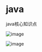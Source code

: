 # java
java核心知识点

![image](https://user-images.githubusercontent.com/83196836/162149567-567da484-3ef5-432f-8fa8-53f36251e914.png)

![image](https://user-images.githubusercontent.com/83196836/162149779-3d0586ce-7f52-4171-81b4-cfc9509ab9c1.png)
